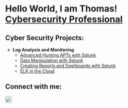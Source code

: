 <h1>Hello World, I am Thomas!<br/><a href="https://www.linkedin.com/in/thomaskischjr/">Cybersecurity Professional</a>

<h2>Cyber Security Projects:</h2>

- <b>Log Analysis and Monitoring</b>
  - [Advanced Hunting APTs with Splunk](https://github.com/tkisch7/Splunk_BOTS2)
  - [Data Manipulation with Splunk](https://github.com/tkisch7/Splunk_Data_Manipulation)
  - [Creating Reports and Dashboards with Splunk](https://github.com/tkisch7/Splunk_Reporting)
  - [ELK in the Cloud](https://github.com/tkisch7/Elk_Cloud)

<h2>Connect with me:</h2>

[<img align="left" alt="ThomasKischjr | LinkedIn" width="22px" src="https://cdn.jsdelivr.net/npm/simple-icons@v3/icons/linkedin.svg" />][linkedin]

[linkedin]: https://linkedin.com/in/thomaskischjr

